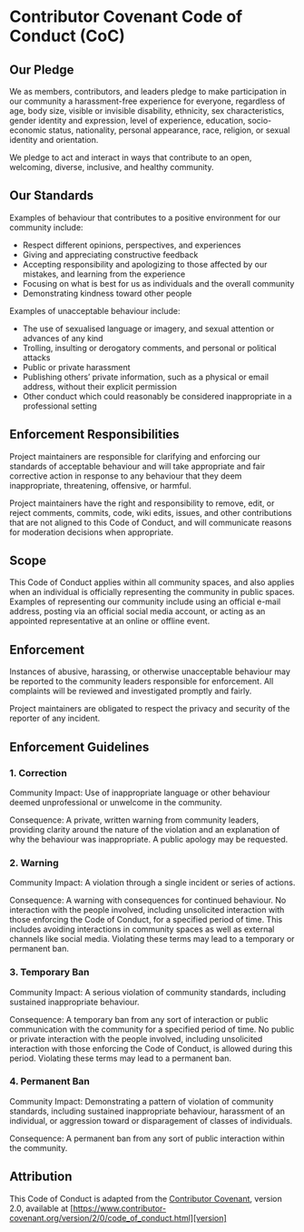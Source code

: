 # Contributor Covenant Code of Conduct (CoC)

## Our Pledge

We as members, contributors, and leaders pledge to make participation in our community a harassment-free experience for everyone, regardless of age, body size, visible or invisible disability, ethnicity, sex characteristics, gender identity and expression, level of experience, education, socio-economic status, nationality, personal appearance, race, religion, or sexual identity and orientation.

We pledge to act and interact in ways that contribute to an open, welcoming, diverse, inclusive, and healthy community.

## Our Standards

Examples of behaviour that contributes to a positive environment for our community include:

- Respect different opinions, perspectives, and experiences
- Giving and appreciating constructive feedback
- Accepting responsibility and apologizing to those affected by our mistakes, and learning from the experience
- Focusing on what is best for us as individuals and the overall community
- Demonstrating kindness toward other people

Examples of unacceptable behaviour include:

- The use of sexualised language or imagery, and sexual attention or advances of any kind
- Trolling, insulting or derogatory comments, and personal or political attacks
- Public or private harassment
- Publishing others’ private information, such as a physical or email address, without their explicit permission
- Other conduct which could reasonably be considered inappropriate in a professional setting

## Enforcement Responsibilities

Project maintainers are responsible for clarifying and enforcing our standards of acceptable behaviour and will take appropriate and fair corrective action in response to any behaviour that they deem inappropriate, threatening, offensive, or harmful.

Project maintainers have the right and responsibility to remove, edit, or reject comments, commits, code, wiki edits, issues, and other contributions that are not aligned to this Code of Conduct, and will communicate reasons for moderation decisions when appropriate.

## Scope

This Code of Conduct applies within all community spaces, and also applies when an individual is officially representing the community in public spaces. Examples of representing our community include using an official e-mail address, posting via an official social media account, or acting as an appointed representative at an online or offline event.

## Enforcement

Instances of abusive, harassing, or otherwise unacceptable behaviour may be reported to the community leaders responsible for enforcement. All complaints will be reviewed and investigated promptly and fairly.

Project maintainers are obligated to respect the privacy and security of the reporter of any incident.

## Enforcement Guidelines

### 1. Correction

Community Impact: Use of inappropriate language or other behaviour deemed unprofessional or unwelcome in the community.

Consequence: A private, written warning from community leaders, providing clarity around the nature of the violation and an explanation of why the behaviour was inappropriate. A public apology may be requested.

### 2. Warning

Community Impact: A violation through a single incident or series of actions.

Consequence: A warning with consequences for continued behaviour. No interaction with the people involved, including unsolicited interaction with those enforcing the Code of Conduct, for a specified period of time. This includes avoiding interactions in community spaces as well as external channels like social media. Violating these terms may lead to a temporary or permanent ban.

### 3. Temporary Ban

Community Impact: A serious violation of community standards, including sustained inappropriate behaviour.

Consequence: A temporary ban from any sort of interaction or public communication with the community for a specified period of time. No public or private interaction with the people involved, including unsolicited interaction with those enforcing the Code of Conduct, is allowed during this period. Violating these terms may lead to a permanent ban.

### 4. Permanent Ban

Community Impact: Demonstrating a pattern of violation of community standards, including sustained inappropriate behaviour, harassment of an individual, or aggression toward or disparagement of classes of individuals.

Consequence: A permanent ban from any sort of public interaction within the community.

## Attribution

This Code of Conduct is adapted from the [Contributor Covenant][homepage], version 2.0, available at [https://www.contributor-covenant.org/version/2/0/code_of_conduct.html][version]

[homepage]: https://contributor-covenant.org
[version]: https://www.contributor-covenant.org/version/2/0/code_of_conduct/
